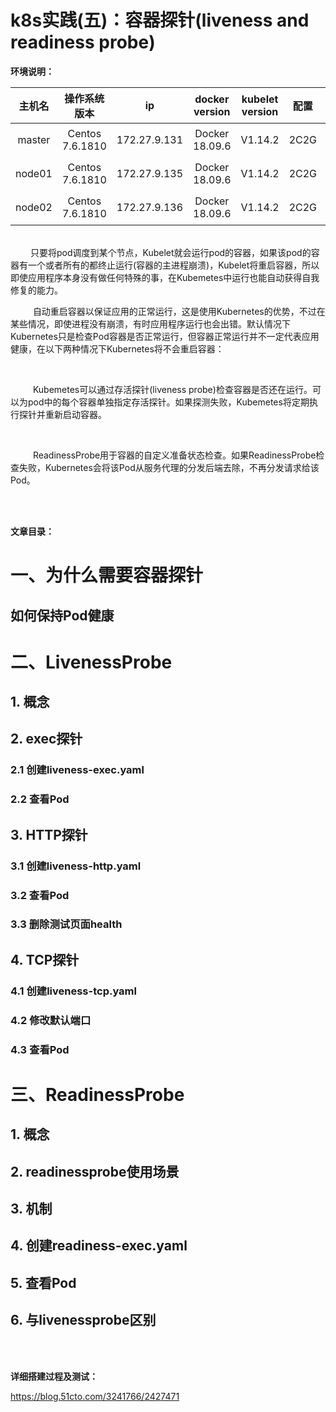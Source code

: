 # k8s实践(五)：容器探针(liveness and readiness probe)
**环境说明：**

 
| 主机名 | 操作系统版本 | ip | docker version | kubelet version | 配置 | 备注 |
| :------: | :------:  | :------: | :------: | :------: | :------: |:------: |
| master | Centos 7.6.1810 | 172.27.9.131 |Docker 18.09.6 | V1.14.2 | 2C2G | 备注 |
| node01 | Centos 7.6.1810 | 172.27.9.135 |Docker 18.09.6 | V1.14.2 | 2C2G | 备注 |
| node02 | Centos 7.6.1810 | 172.27.9.136 |Docker 18.09.6 | V1.14.2 | 2C2G | 备注 |


<br>
&emsp; &emsp;只要将pod调度到某个节点，Kubelet就会运行pod的容器，如果该pod的容器有一个或者所有的都终止运行(容器的主进程崩溃)，Kubelet将重启容器，所以即使应用程序本身没有做任何特殊的事，在Kubemetes中运行也能自动获得自我修复的能力。

<br>

&emsp; &emsp; 自动重启容器以保证应用的正常运行，这是使用Kubernetes的优势，不过在某些情况，即使进程没有崩溃，有时应用程序运行也会出错。默认情况下Kubernetes只是检查Pod容器是否正常运行，但容器正常运行并不一定代表应用健康，在以下两种情况下Kubernetes将不会重启容器：

<br>

&emsp; &emsp; Kubemetes可以通过存活探针(liveness probe)检查容器是否还在运行。可以为pod中的每个容器单独指定存活探针。如果探测失败，Kubemetes将定期执行探针并重新启动容器。

<br>

&emsp; &emsp; ReadinessProbe用于容器的自定义准备状态检查。如果ReadinessProbe检查失败，Kubernetes会将该Pod从服务代理的分发后端去除，不再分发请求给该Pod。

<br>
<br>

**文章目录：**
# 一、为什么需要容器探针
##  如何保持Pod健康

# 二、LivenessProbe
## 1. 概念
## 2. exec探针
### 2.1 创建liveness-exec.yaml
### 2.2 查看Pod
## 3. HTTP探针
### 3.1 创建liveness-http.yaml
### 3.2 查看Pod
### 3.3 删除测试页面health
## 4. TCP探针
### 4.1 创建liveness-tcp.yaml
### 4.2 修改默认端口
### 4.3 查看Pod

# 三、ReadinessProbe
## 1. 概念
## 2. readinessprobe使用场景
## 3. 机制
## 4. 创建readiness-exec.yaml
## 5. 查看Pod
## 6. 与livenessprobe区别


<br>
<br>

**详细搭建过程及测试：**

https://blog.51cto.com/3241766/2427471

